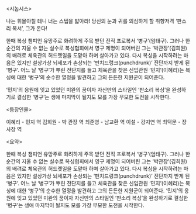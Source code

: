 <시놉시스>

나는 휘몰아칠 테니 너는 스텝을 밟아라!
당신의 눈과 귀를 의심하게 할 취향저격 ‘판소리 복서’, 그가 온다!

한때 복싱 챔피언 유망주로 화려하게 주목 받던 전직 프로복서 ‘병구’(엄태구). 그러나 한 순간의 지울 수 없는 실수로 복싱협회에서 영구 제명이 되어버린 그는 ‘박관장’(김희원)의 배려로 체육관의 허드렛일을 도맡아 하며 살아가고 있다. 다시 복싱을 시작하려는 마음은 있지만 설상가상 뇌세포가 손상되는 ‘펀치드렁크(punchdrunk)’ 진단까지 받게 된 ‘병구’. 어느 날 ‘병구’가 뿌린 전단지를 들고 체육관을 찾은 신입관원 ‘민지’(이혜리)는 복싱에 대한 ‘병구’의 순수한 열정을 발견하고 그의 든든한 지원군이 되어준다.

‘민지’의 응원에 잊고 있었던 미완의 꿈이자 자신만의 스타일인 ‘판소리 복싱’을 완성하기로 결심한 ‘병구’는 생애 마지막이 될지도 모를 가장 무모한 도전을 시작한다.

<등장인물>

이혜리 - 민지 역
김희원 - 박 관장 역
최준영 - 남교환 역
이설 - 강지연 역
최덕문 - 장 사장 역

<요약>

한때 복싱 챔피언 유망주로 화려하게 주목 받던 전직 프로복서 ‘병구’(엄태구). 그러나 한 순간의 지울 수 없는 실수로 복싱협회에서 영구 제명이 되어버린 그는
‘박관장’(김희원)의 배려로 체육관의 허드렛일을 도맡아 하며 살아가고 있다. 다시 복싱을 시작하려는 마음은 있지만
설상가상 뇌세포가 손상되는 ‘펀치드렁크(punchdrunk)’ 진단까지 받게 된 ‘병구’.
어느 날 ‘병구’가 뿌린 전단지를 들고 체육관을 찾은 신입관원 ‘민지’(이혜리)는 복싱에 대한 ‘병구’의 순수한 열정을 발견하고 그의 든든한 지원군이 되어준다.
‘민지’의 응원에 잊고 있었던 미완의 꿈이자 자신만의 스타일인 ‘판소리 복싱’을 완성하기로 결심한 ‘병구’는 생애 마지막이 될지도 모를 가장 무모한 도전을 시작한다.
